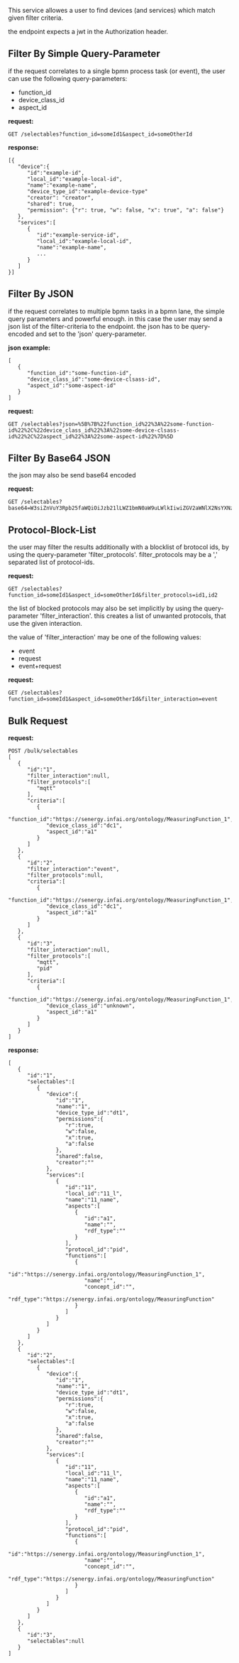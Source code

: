 This service allowes a user to find devices (and services) which match given filter criteria.

the endpoint expects a jwt in the Authorization header.


## Filter By Simple Query-Parameter

if the request correlates to a single bpmn process task (or event), the user can use the following query-parameters:
- function_id
- device_class_id
- aspect_id


**request:**
```
GET /selectables?function_id=someId1&aspect_id=someOtherId
```

**response:**
```
[{
   "device":{
      "id":"example-id",
      "local_id":"example-local-id",
      "name":"example-name",
      "device_type_id":"example-device-type"
      "creator": "creator",
      "shared": true,
      "permission": {"r": true, "w": false, "x": true", "a": false"}
   },
   "services":[
      {
         "id":"example-service-id",
         "local_id":"example-local-id",
         "name":"example-name",
         ...
      }
   ]
}]
```

## Filter By JSON

if the request correlates to multiple bpmn tasks in a bpmn lane, the simple query parameters and powerful enough.
in this case the user may send a json list of the filter-criteria to the endpoint.
the json has to be query-encoded and set to the 'json' query-parameter. 

**json example:**
```
[
   {
      "function_id":"some-function-id",
      "device_class_id":"some-device-clsass-id",
      "aspect_id":"some-aspect-id"
   }
]
```  

**request:**
```
GET /selectables?json=%5B%7B%22function_id%22%3A%22some-function-id%22%2C%22device_class_id%22%3A%22some-device-clsass-id%22%2C%22aspect_id%22%3A%22some-aspect-id%22%7D%5D
```

## Filter By Base64 JSON
the json may also be send base64 encoded

**request:**
```
GET /selectables?base64=W3siZnVuY3Rpb25faWQiOiJzb21lLWZ1bmN0aW9uLWlkIiwiZGV2aWNlX2NsYXNzX2lkIjoic29tZS1kZXZpY2UtY2xzYXNzLWlkIiwiYXNwZWN0X2lkIjoic29tZS1hc3BlY3QtaWQifV0%3D
```

## Protocol-Block-List

the user may filter the results additionally with a blocklist of brotocol ids, by using the query-parameter 'filter_protocols'.
filter_protocols may be a ',' separated list of protocol-ids.

**request:**
```
GET /selectables?function_id=someId1&aspect_id=someOtherId&filter_protocols=id1,id2
```

the list of blocked protocols may also be set implicitly by using the query-parameter 'filter_interaction'.
this creates a list of unwanted protocols, that use the given interaction.

the value of 'filter_interaction' may be one of the following values:
- event
- request
- event+request

**request:**
```
GET /selectables?function_id=someId1&aspect_id=someOtherId&filter_interaction=event
```

## Bulk Request

**request:**
```
POST /bulk/selectables
[
   {
      "id":"1",
      "filter_interaction":null,
      "filter_protocols":[
         "mqtt"
      ],
      "criteria":[
         {
            "function_id":"https://senergy.infai.org/ontology/MeasuringFunction_1",
            "device_class_id":"dc1",
            "aspect_id":"a1"
         }
      ]
   },
   {
      "id":"2",
      "filter_interaction":"event",
      "filter_protocols":null,
      "criteria":[
         {
            "function_id":"https://senergy.infai.org/ontology/MeasuringFunction_1",
            "device_class_id":"dc1",
            "aspect_id":"a1"
         }
      ]
   },
   {
      "id":"3",
      "filter_interaction":null,
      "filter_protocols":[
         "mqtt",
         "pid"
      ],
      "criteria":[
         {
            "function_id":"https://senergy.infai.org/ontology/MeasuringFunction_1",
            "device_class_id":"unknown",
            "aspect_id":"a1"
         }
      ]
   }
]
```


**response:**
```
[
   {
      "id":"1",
      "selectables":[
         {
            "device":{
               "id":"1",
               "name":"1",
               "device_type_id":"dt1",
               "permissions":{
                  "r":true,
                  "w":false,
                  "x":true,
                  "a":false
               },
               "shared":false,
               "creator":""
            },
            "services":[
               {
                  "id":"11",
                  "local_id":"11_l",
                  "name":"11_name",
                  "aspects":[
                     {
                        "id":"a1",
                        "name":"",
                        "rdf_type":""
                     }
                  ],
                  "protocol_id":"pid",
                  "functions":[
                     {
                        "id":"https://senergy.infai.org/ontology/MeasuringFunction_1",
                        "name":"",
                        "concept_id":"",
                        "rdf_type":"https://senergy.infai.org/ontology/MeasuringFunction"
                     }
                  ]
               }
            ]
         }
      ]
   },
   {
      "id":"2",
      "selectables":[
         {
            "device":{
               "id":"1",
               "name":"1",
               "device_type_id":"dt1",
               "permissions":{
                  "r":true,
                  "w":false,
                  "x":true,
                  "a":false
               },
               "shared":false,
               "creator":""
            },
            "services":[
               {
                  "id":"11",
                  "local_id":"11_l",
                  "name":"11_name",
                  "aspects":[
                     {
                        "id":"a1",
                        "name":"",
                        "rdf_type":""
                     }
                  ],
                  "protocol_id":"pid",
                  "functions":[
                     {
                        "id":"https://senergy.infai.org/ontology/MeasuringFunction_1",
                        "name":"",
                        "concept_id":"",
                        "rdf_type":"https://senergy.infai.org/ontology/MeasuringFunction"
                     }
                  ]
               }
            ]
         }
      ]
   },
   {
      "id":"3",
      "selectables":null
   }
]
```